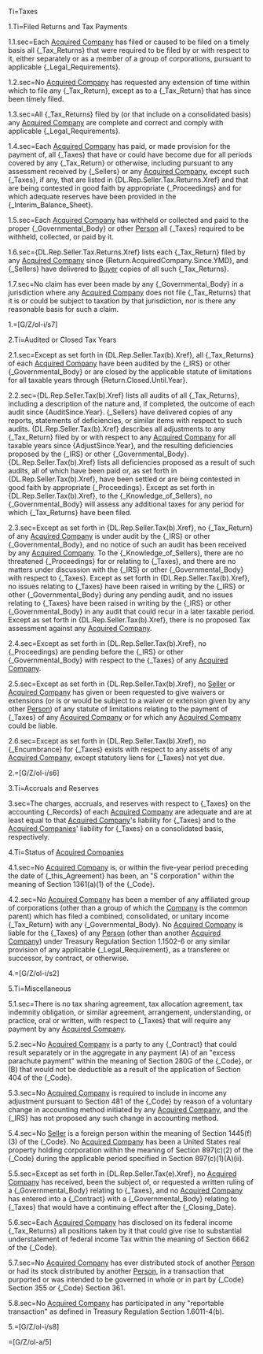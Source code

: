 Ti=Taxes

1.Ti=Filed Returns and Tax Payments

1.1.sec=Each <a href="#SPA.Def.Acquired_Companies.Def" class="definedterm">Acquired Company</a> has filed or caused to be filed on a timely basis all {_Tax_Returns} that were required to be filed by or with respect to it, either separately or as a member of a group of corporations, pursuant to applicable {_Legal_Requirements}.

1.2.sec=No <a href="#SPA.Def.Acquired_Companies.Def" class="definedterm">Acquired Company</a> has requested any extension of time within which to file any {_Tax_Return}, except as to a {_Tax_Return} that has since been timely filed.

1.3.sec=All {_Tax_Returns} filed by (or that include on a consolidated basis) any <a href="#SPA.Def.Acquired_Companies.Def" class="definedterm">Acquired Company</a> are complete and correct and comply with applicable {_Legal_Requirements}.

1.4.sec=Each <a href="#SPA.Def.Acquired_Companies.Def" class="definedterm">Acquired Company</a> has paid, or made provision for the payment of, all {_Taxes} that have or could have become due for all periods covered by any {_Tax_Return} or otherwise, including pursuant to any assessment received by {_Sellers} or any <a href="#SPA.Def.Acquired_Companies.Def" class="definedterm">Acquired Company</a>, except such {_Taxes}, if any, that are listed in {DL.Rep.Seller.Tax.Returns.Xref} and that are being contested in good faith by appropriate {_Proceedings} and for which adequate reserves have been provided in the {_Interim_Balance_Sheet}.

1.5.sec=Each <a href="#SPA.Def.Acquired_Companies.Def" class="definedterm">Acquired Company</a> has withheld or collected and paid to the proper {_Governmental_Body} or other <a href="#SPA.Def.Person.Def" class="definedterm">Person</a> all {_Taxes} required to be withheld, collected, or paid by it.

1.6.sec={DL.Rep.Seller.Tax.Returns.Xref} lists each {_Tax_Return} filed by any <a href="#SPA.Def.Acquired_Companies.Def" class="definedterm">Acquired Company</a> since {Return.AcquiredCompany.Since.YMD}, and {_Sellers} have delivered to <a href="#SPA.Def.Buyer.Def" class="definedterm">Buyer</a> copies of all such {_Tax_Returns}.

1.7.sec=No claim has ever been made by any {_Governmental_Body} in a jurisdiction where any <a href="#SPA.Def.Acquired_Companies.Def" class="definedterm">Acquired Company</a> does not file {_Tax_Returns} that it is or could be subject to taxation by that jurisdiction, nor is there any reasonable basis for such a claim.

1.=[G/Z/ol-i/s7]

2.Ti=Audited or Closed Tax Years

2.1.sec=Except as set forth in {DL.Rep.Seller.Tax(b).Xref}, all {_Tax_Returns} of each <a href="#SPA.Def.Acquired_Companies.Def" class="definedterm">Acquired Company</a> have been audited by the {_IRS} or other {_Governmental_Body} or are closed by the applicable statute of limitations for all taxable years through {Return.Closed.Until.Year}.

2.2.sec={DL.Rep.Seller.Tax(b).Xref} lists all audits of all {_Tax_Returns}, including a description of the nature and, if completed, the outcome of each audit since {AuditSince.Year}.  {_Sellers} have delivered copies of any reports, statements of deficiencies, or similar items with respect to such audits.  {DL.Rep.Seller.Tax(b).Xref} describes all adjustments to any {_Tax_Return} filed by or with respect to any <a href="#SPA.Def.Acquired_Companies.Def" class="definedterm">Acquired Company</a> for all taxable years since {AdjustSince.Year}, and the resulting deficiencies proposed by the {_IRS} or other {_Governmental_Body}.  {DL.Rep.Seller.Tax(b).Xref} lists all deficiencies proposed as a result of such audits, all of which have been paid or, as set forth in {DL.Rep.Seller.Tax(b).Xref}, have been settled or are being contested in good faith by appropriate {_Proceedings}.  Except as set forth in {DL.Rep.Seller.Tax(b).Xref}, to the {_Knowledge_of_Sellers}, no {_Governmental_Body} will assess any additional taxes for any period for which {_Tax_Returns} have been filed.

2.3.sec=Except as set forth in {DL.Rep.Seller.Tax(b).Xref}, no {_Tax_Return} of any <a href="#SPA.Def.Acquired_Companies.Def" class="definedterm">Acquired Company</a> is under audit by the {_IRS} or other {_Governmental_Body}, and no notice of such an audit has been received by any <a href="#SPA.Def.Acquired_Companies.Def" class="definedterm">Acquired Company</a>.  To the {_Knowledge_of_Sellers}, there are no threatened {_Proceedings} for or relating to {_Taxes}, and there are no matters under discussion with the {_IRS} or other {_Governmental_Body} with respect to {_Taxes}.  Except as set forth in {DL.Rep.Seller.Tax(b).Xref}, no issues relating to {_Taxes} have been raised in writing by the {_IRS} or other {_Governmental_Body} during any pending audit, and no issues relating to {_Taxes} have been raised in writing by the {_IRS} or other {_Governmental_Body} in any audit that could recur in a later taxable period.  Except as set forth in {DL.Rep.Seller.Tax(b).Xref}, there is no proposed Tax assessment against any <a href="#SPA.Def.Acquired_Companies.Def" class="definedterm">Acquired Company</a>.

2.4.sec=Except as set forth in {DL.Rep.Seller.Tax(b).Xref}, no {_Proceedings} are pending before the {_IRS} or other {_Governmental_Body} with respect to the {_Taxes} of any <a href="#SPA.Def.Acquired_Companies.Def" class="definedterm">Acquired Company</a>.

2.5.sec=Except as set forth in {DL.Rep.Seller.Tax(b).Xref}, no <a href="#SPA.Def.Seller(s).Def" class="definedterm">Seller</a> or <a href="#SPA.Def.Acquired_Companies.Def" class="definedterm">Acquired Company</a> has given or been requested to give waivers or extensions (or is or would be subject to a waiver or extension given by any other <a href="#SPA.Def.Person.Def" class="definedterm">Person</a>) of any statute of limitations relating to the payment of {_Taxes} of any <a href="#SPA.Def.Acquired_Companies.Def" class="definedterm">Acquired Company</a> or for which any <a href="#SPA.Def.Acquired_Companies.Def" class="definedterm">Acquired Company</a> could be liable.

2.6.sec=Except as set forth in {DL.Rep.Seller.Tax(b).Xref}, no {_Encumbrance} for {_Taxes} exists with respect to any assets of any <a href="#SPA.Def.Acquired_Companies.Def" class="definedterm">Acquired Company</a>, except statutory liens for {_Taxes} not yet due.

2.=[G/Z/ol-i/s6]

3.Ti=Accruals and Reserves

3.sec=The charges, accruals, and reserves with respect to {_Taxes} on the accounting {_Records} of each <a href="#SPA.Def.Acquired_Companies.Def" class="definedterm">Acquired Company</a> are adequate and are at least equal to that <a href="#SPA.Def.Acquired_Companies.Def" class="definedterm">Acquired Company</a>'s liability for {_Taxes} and to the <a href="#SPA.Def.Acquired_Companies.Def" class="definedterm">Acquired Companies</a>' liability for {_Taxes} on a consolidated basis, respectively.

4.Ti=Status of <a href="#SPA.Def.Acquired_Companies.Def" class="definedterm">Acquired Companies</a>

4.1.sec=No <a href="#SPA.Def.Acquired_Companies.Def" class="definedterm">Acquired Company</a> is, or within the five-year period preceding the date of {_this_Agreement} has been, an "S corporation" within the meaning of Section 1361(a)(1) of the {_Code}.

4.2.sec=No <a href="#SPA.Def.Acquired_Companies.Def" class="definedterm">Acquired Company</a> has been a member of any affiliated group of corporations (other than a group of which the <a href="#SPA.Def.Company.Def" class="definedterm">Company</a> is the common parent) which has filed a combined, consolidated, or unitary income {_Tax_Return} with any {_Governmental_Body}.  No <a href="#SPA.Def.Acquired_Companies.Def" class="definedterm">Acquired Company</a> is liable for the {_Taxes} of any <a href="#SPA.Def.Person.Def" class="definedterm">Person</a> (other than another <a href="#SPA.Def.Acquired_Companies.Def" class="definedterm">Acquired Company</a>) under Treasury Regulation Section 1.1502-6 or any similar provision of any applicable {_Legal_Requirement}, as a transferee or successor, by contract, or otherwise.

4.=[G/Z/ol-i/s2]

5.Ti=Miscellaneous

5.1.sec=There is no tax sharing agreement, tax allocation agreement, tax indemnity obligation, or similar agreement, arrangement, understanding, or practice, oral or written, with respect to {_Taxes} that will require any payment by any <a href="#SPA.Def.Acquired_Companies.Def" class="definedterm">Acquired Company</a>.

5.2.sec=No <a href="#SPA.Def.Acquired_Companies.Def" class="definedterm">Acquired Company</a> is a party to any {_Contract} that could result separately or in the aggregate in any payment (A) of an "excess parachute payment" within the meaning of Section 280G of the {_Code}, or (B) that would not be deductible as a result of the application of Section 404 of the {_Code}.

5.3.sec=No <a href="#SPA.Def.Acquired_Companies.Def" class="definedterm">Acquired Company</a> is required to include in income any adjustment pursuant to Section 481 of the {_Code} by reason of a voluntary change in accounting method initiated by any <a href="#SPA.Def.Acquired_Companies.Def" class="definedterm">Acquired Company</a>, and the {_IRS} has not proposed any such change in accounting method.

5.4.sec=No <a href="#SPA.Def.Seller(s).Def" class="definedterm">Seller</a> is a foreign person within the meaning of Section 1445(f)(3) of the {_Code}.  No <a href="#SPA.Def.Acquired_Companies.Def" class="definedterm">Acquired Company</a> has been a United States real property holding corporation within the meaning of Section 897(c)(2) of the {_Code} during the applicable period specified in Section 897(c)(1)(A)(ii).

5.5.sec=Except as set forth in {DL.Rep.Seller.Tax(e).Xref}, no <a href="#SPA.Def.Acquired_Companies.Def" class="definedterm">Acquired Company</a> has received, been the subject of, or requested a written ruling of a {_Governmental_Body} relating to {_Taxes}, and no <a href="#SPA.Def.Acquired_Companies.Def" class="definedterm">Acquired Company</a> has entered into a {_Contract} with a {_Governmental_Body} relating to {_Taxes} that would have a continuing effect after the {_Closing_Date}.

5.6.sec=Each <a href="#SPA.Def.Acquired_Companies.Def" class="definedterm">Acquired Company</a> has disclosed on its federal income {_Tax_Returns} all positions taken by it that could give rise to substantial understatement of federal income Tax within the meaning of Section 6662 of the {_Code}.

5.7.sec=No <a href="#SPA.Def.Acquired_Companies.Def" class="definedterm">Acquired Company</a> has ever distributed stock of another <a href="#SPA.Def.Person.Def" class="definedterm">Person</a> or had its stock distributed by another <a href="#SPA.Def.Person.Def" class="definedterm">Person</a>, in a transaction that purported or was intended to be governed in whole or in part by {_Code} Section 355 or {_Code} Section 361.

5.8.sec=No <a href="#SPA.Def.Acquired_Companies.Def" class="definedterm">Acquired Company</a> has participated in any "reportable transaction" as defined in Treasury Regulation Section 1.6011-4(b).

5.=[G/Z/ol-i/s8]

=[G/Z/ol-a/5]


